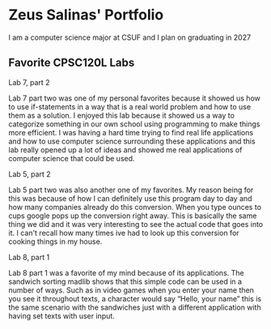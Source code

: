 
# Zeus Salinas' Portfolio 

I am a computer science major at CSUF and I plan on graduating in 2027

## Favorite CPSC120L Labs

Lab 7, part 2 

Lab 7 part two was one of my personal favorites because it showed us how to use if-statements in a way that is a real world problem and how to use them as a solution. I enjoyed this lab because it showed us a way to categorize something in our own school using programming to make things more efficient. I was having a hard time trying to find real life applications and how to use computer science surrounding these applications and this lab really opened up a lot of ideas and showed me real applications of computer science that could be used.

Lab 5, part 2 

Lab 5 part two was also another one of my favorites. My reason being for this was because of how I can definitely use this program day to day and how many companies already do this conversion. When you type ounces to cups google pops up the conversion right away. This is basically the same thing we did and it was very interesting to see the actual code that goes into it. I can't recall how many times ive had to look up this conversion for cooking things in my house.

Lab 8, part 1

Lab 8 part 1 was a favorite of my mind because of its applications. The sandwich sorting madlib shows that this simple code can be used in a number of ways. Such as in video games when you enter your name then you see it throughout texts, a character would say “Hello, your name” this is the same scenario with the sandwiches just with a different application with having set texts with user input.
